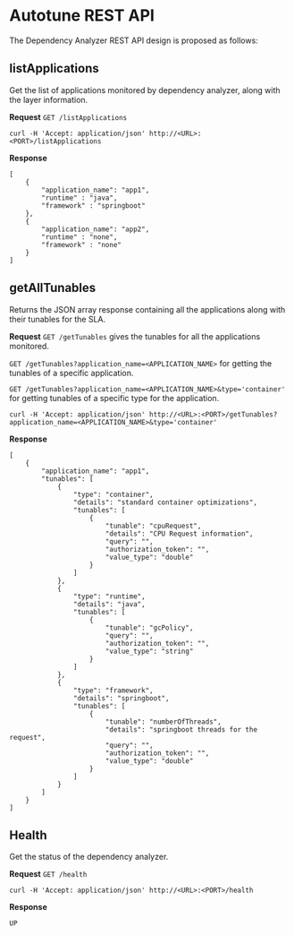 # Autotune REST API
The Dependency Analyzer REST API design is proposed as follows:

##  listApplications
Get the list of applications monitored by dependency analyzer, along with the layer information.

**Request**
`GET /listApplications`

`curl -H 'Accept: application/json' http://<URL>:<PORT>/listApplications`

**Response**

```
[
    {
        "application_name": "app1",
        "runtime" : "java",
        "framework" : "springboot"
    },
    {
        "application_name": "app2",
        "runtime" : "none",
        "framework" : "none"
    }
]
```

##  getAllTunables
Returns the JSON array response containing all the applications along with their tunables for the SLA.

**Request**
`GET /getTunables` gives the tunables for all the applications monitored.

`GET /getTunables?application_name=<APPLICATION_NAME>` for getting the tunables of a specific application.

`GET /getTunables?application_name=<APPLICATION_NAME>&type='container'` for getting tunables of a specific type for the application.

`curl -H 'Accept: application/json' http://<URL>:<PORT>/getTunables?application_name=<APPLICATION_NAME>&type='container'`

**Response**

```
[
    {
        "application_name": "app1",
        "tunables": [
            {
                "type": "container",
                "details": "standard container optimizations",
                "tunables": [
                    {
                        "tunable": "cpuRequest",
                        "details": "CPU Request information",
                        "query": "",
                        "authorization_token": "",
                        "value_type": "double"
                    }
                ]
            },
            {
                "type": "runtime",
                "details": "java",
                "tunables": [
                    {
                        "tunable": "gcPolicy",
                        "query": "",
                        "authorization_token": "",
                        "value_type": "string"
                    }
                ]
            },
            {
                "type": "framework",
                "details": "springboot",
                "tunables": [
                    {
                        "tunable": "numberOfThreads",
                        "details": "springboot threads for the request",
                        "query": "",
                        "authorization_token": "",
                        "value_type": "double"
                    }
                ]
            }
        ]
    }
]
```

##  Health
Get the status of the dependency analyzer.

**Request**
`GET /health`

`curl -H 'Accept: application/json' http://<URL>:<PORT>/health`

**Response**

```
UP
```



